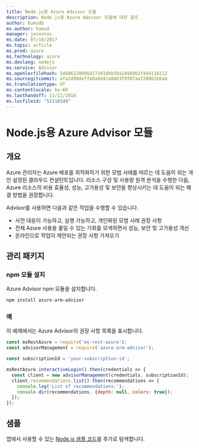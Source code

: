 ```yaml
---
title: Node.js용 Azure Advisor 모듈
description: Node.js용 Azure Advisor 모듈에 대한 참조
author: KumudD
ms.author: kumud
manager: jeconnoc
ms.date: 07/18/2017
ms.topic: article
ms.prod: azure
ms.technology: azure
ms.devlang: nodejs
ms.service: Advisor
ms.openlocfilehash: 54686220006d27341dbb50a249d0b2f44411b112
ms.sourcegitcommit: efa2d98deffe8a0d41a8d63f9f07aa720862e6ab
ms.translationtype: HT
ms.contentlocale: ko-KR
ms.lasthandoff: 11/22/2018
ms.locfileid: "52116549"
---
```

# <a name="azure-advisor-modules-for-nodejs"></a>Node.js용 Azure Advisor 모듈

## <a name="overview"></a>개요

Azure 관리자는 Azure 배포를 최적화하기 위한 모범 사례를 따르는 데 도움이 되는 개인 설정된 클라우드 컨설턴트입니다. 리소스 구성 및 사용량 원격 분석을 수행한 다음, Azure 리소스의 비용 효율성, 성능, 고가용성 및 보안을 향상시키는 데 도움이 되는 해결 방법을 권장합니다.

Advisor를 사용하면 다음과 같은 작업을 수행할 수 있습니다.
- 사전 대응이 가능하고, 실행 가능하고, 개인화된 모범 사례 권장 사항
- 전체 Azure 사용을 줄일 수 있는 기회를 모색하면서 성능, 보안 및 고가용성 개선
- 온라인으로 작업이 제안되는 권장 사항 가져오기

## <a name="management-package"></a>관리 패키지

### <a name="install-the-npm-module"></a>npm 모듈 설치

Azure Advisor npm 모듈을 설치합니다.

```bash
npm install azure-arm-advisor
```

### <a name="example"></a>예

이 예제에서는 Azure Advisor의 권장 사항 목록을 표시합니다.

```javascript
const msRestAzure = require('ms-rest-azure');
const advisorManagement = require('azure-arm-advisor');

const subscriptionId = 'your-subscription-id';

msRestAzure.interactiveLogin().then(credentials => {
  const client = new advisorManagement(credentials, subscriptionId);
  client.recommendations.list().then(recommendations => {
    console.log('List of recommendations:');
    console.dir(recommendations, {depth: null, colors: true});
  });
});
```

## <a name="samples"></a>샘플

앱에서 사용할 수 있는 [Node.js 샘플 코드](https://azure.microsoft.com/resources/samples/?platform=nodejs)를 추가로 탐색합니다.
